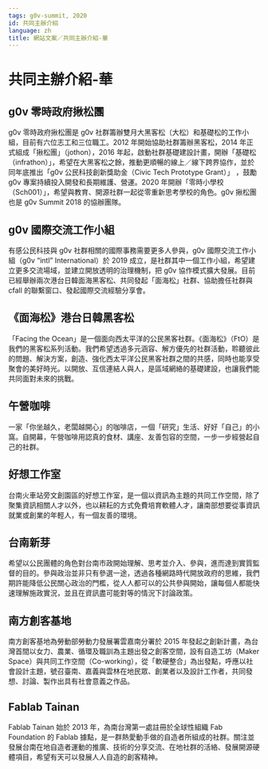 ```yaml
---
tags: g0v-summit, 2020
id: 共同主辦介紹
language: zh
title: 網站文案／共同主辦介紹-華
---
```

# 共同主辦介紹-華

## g0v 零時政府揪松團

g0v 零時政府揪松團是 g0v 社群籌辦雙月大黑客松（大松）和基礎松的工作小組，目前有六位志工和三位職工。2012 年開始協助社群籌辦黑客松，2014 年正式組成「揪松團」（jothon），2016 年起，啟動社群基礎建設計畫，開辦「基礎松（infrathon）」，希望在大黑客松之餘，推動更順暢的線上／線下跨界協作，並於同年底推出「g0v 公民科技創新獎助金（Civic Tech Prototype Grant）」 ，鼓勵 g0v 專案持續投入開發和長期維護、營運。2020 年開辦「零時小學校（Sch001）」，希望與教育、開源社群一起從零重新思考學校的角色。g0v 揪松團也是 g0v Summit 2018 的協辦團隊。

## g0v 國際交流工作小組

有感公民科技與 g0v 社群相關的國際事務需要更多人參與，g0v 國際交流工作小組（g0v “intl” International）於 2019 成立，是社群其中一個工作小組，希望建立更多交流場域，並建立開放透明的治理機制，把 g0v 協作模式擴大發展。目前已經舉辦兩次港台日韓面海黑客松、共同發起「面海松」社群、協助擔任社群與 cfall 的聯繫窗口、發起國際交流經驗分享會。

## 《面海松》港台日韓黑客松

「Facing the Ocean」是一個面向西太平洋的公民黑客社群。《面海松》（FtO）是我們的黑客松系列活動。我們希望透過多元涵容、解方優先的社群活動，聆聽彼此的問題、解決方案，創造、強化西太平洋公民黑客社群之間的共感，同時也能享受聚會的美好時光。以開放、互信連結人與人，是區域網絡的基礎建設，也讓我們能共同面對未來的挑戰。

## 午營咖啡

一家「你坐越久，老闆越開心」的咖啡店，一個「研究」生活、好好「自己」的小窩。自開幕，午營咖啡用認真的食材、講座、友善包容的空間，一步一步經營起自己的社群。

## 好想工作室

台南火車站旁文創園區的好想工作室，是一個以資訊為主題的共同工作空間，除了聚集資訊相關人才以外，也以耕耘的方式免費培育軟體人才，讓南部想要從事資訊就業或創業的年輕人，有一個友善的環境。

## 台南新芽

希望以公民團體的角色對台南市政開始理解、思考並介入、參與，進而達到實質監督的目的。參與政治並非只有參選一途，透過各種網路時代開放政府的思維，我們期許能降低公民關心政治的門檻，從人人都可以的公共參與開始，讓每個人都能快速理解施政實況，並且在資訊盡可能對等的情況下討論政策。

## 南方創客基地

南方創客基地為勞動部勞動力發展署雲嘉南分署於 2015 年發起之創新計畫，為台灣首間以女力、農業、循環及職訓為主題出發之創客空間，設有自造工坊（Maker Space）與共同工作空間（Co-working），從「軟硬整合」為出發點，呼應以社會設計主題，號召臺南、嘉義與雲林在地民眾、創業者以及設計工作者，共同發想、討論、製作出具有社會意義之作品。

## Fablab Tainan

Fablab Tainan 始於 2013 年，為南台灣第一處註冊於全球性組織 Fab Foundation 的 Fablab 據點，是一群熱愛動手做的自造者所組成的社群。關注並發展台南在地自造者運動的推廣、技術的分享交流、在地社群的活絡、發展開源硬體項目，希望有天可以發展人人自造的創客精神。